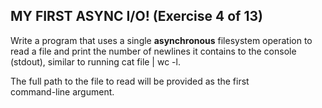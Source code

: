 ## MY FIRST ASYNC I/O! (Exercise 4 of 13)  
   
  Write a program that uses a single __asynchronous__ filesystem operation to  
  read a file and print the number of newlines it contains to the console  
  (stdout), similar to running cat file | wc -l.  
   
  The full path to the file to read will be provided as the first  
  command-line argument.  
